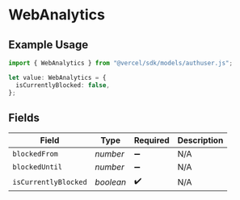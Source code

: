 # WebAnalytics

## Example Usage

```typescript
import { WebAnalytics } from "@vercel/sdk/models/authuser.js";

let value: WebAnalytics = {
  isCurrentlyBlocked: false,
};
```

## Fields

| Field                | Type                 | Required             | Description          |
| -------------------- | -------------------- | -------------------- | -------------------- |
| `blockedFrom`        | *number*             | :heavy_minus_sign:   | N/A                  |
| `blockedUntil`       | *number*             | :heavy_minus_sign:   | N/A                  |
| `isCurrentlyBlocked` | *boolean*            | :heavy_check_mark:   | N/A                  |